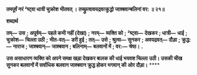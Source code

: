 **तमपूर्वं नरं ²ष्ट्वा धात्री चुक्रोश भीतवत् ।** **तच्छ्रुत्वावयद्रवत्क्रुद्धो जाश्बवान्बलिनां वर: ॥ २१॥** 

**शब्दार्थ** 

**तम्—** **उस** **; अपूर्वम्—** **पहले कभी नहीं (देखा)** **; नरम्—** **व्यक्ति को** **; ²ष्ट्वा—** **देखकर** **; धात्री—** **धाई** **; चुक्रोश—** **चिल्ला उठी** **;** **भीत-वत्—** **डरी हुई** **; तत्—** **उसे** **; श्रुत्वा—** **सुनकर** **; अवयद्रवत्—** **दौड़ा** **; क्रुद्ध:—** **नाराज** **; जाश्बवान्—** **जाश्बवान** **; बलिनाम्—** **बलवानों में** **; वर:—** **श्रेष्ठ।** **.** 

**उस असाधारण व्यक्ति को अपने समक्ष खड़ा देखकर बालक की धाई भयवश चिल्ला** **उठी। उसकी चीख सुनकर बलवानों में सर्वाधिक बलवान जाश्बवान क्रुद्ध होकर भगवान् की** **ओर दौड़ा।** **** 